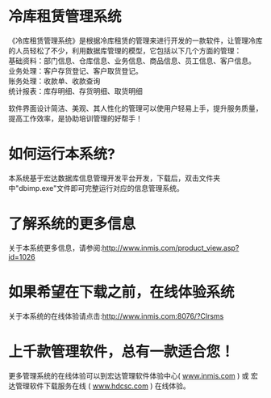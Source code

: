 # 冷库租赁管理系统


《冷库租赁管理系统》是根据冷库租赁的管理来进行开发的一款软件，让管理冷库的人员轻松了不少，利用数据库管理的模型，它包括以下几个方面的管理：  
基础资料：部门信息、仓库信息、业务信息、商品信息、员工信息、客户信息。  
业务处理：客户存货登记、客户取货登记。  
账务处理：收款单、收款查询  
统计报表：库存明细、存货明细、取货明细  

软件界面设计简洁、美观、其人性化的管理可以使用户轻易上手，提升服务质量，提高工作效率，是协助培训管理的好帮手！  

# 如何运行本系统?

本系统基于宏达数据库信息管理开发平台开发，下载后，双击文件夹中"dbimp.exe"文件即可完整运行对应的信息管理系统。

# 了解系统的更多信息

关于本系统更多信息，请参阅:http://www.inmis.com/product_view.asp?id=1026

# 如果希望在下载之前，在线体验系统

关于本系统的在线体验请点击:http://www.inmis.com:8076/?Clrsms

# 上千款管理软件，总有一款适合您！

更多管理系统的在线体验可以到宏达管理软件体验中心( www.inmis.com ) 或 宏达管理软件下载服务在线 ( www.hdcsc.com ) 在线体验。

